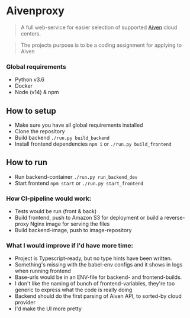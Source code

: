 # Aivenproxy
> A full web-service for easier selection of supported [Aiven](https://aiven.io/) cloud centers.

> The projects purpose is to be a coding assignment for applying to Aiven

### Global requirements
- Python v3.6
- Docker
- Node (v14) & npm

## How to setup
- Make sure you have all global requirements installed
- Clone the repository
- Build backend `./run.py build_backend`
- Install frontend dependencies `npm i` or `./run.py build_frontend`

## How to run
- Run backend-container `./run.py run_backend_dev`
- Start frontend `npm start` or `./run.py start_frontend`

### How CI-pipeline would work:
- Tests would be run (front & back)
- Build frontend, push to Amazon S3 for deployment or build a reverse-proxy Nginx image for serving the files
- Build backend-image, push to image-repository

### What I would improve if I'd have more time:
- Project is Typescript-ready, but no type hints have been written.
- Something's missing with the babel-env configs and it shows in logs when running frontend
- Base-urls would be in an ENV-file for backend- and frontend-builds.
- I don't like the naming of bunch of frontend-variables, they're too generic to express what the code is really doing
- Backend should do the first parsing of Aiven API, to sorted-by cloud provider
- I'd make the UI more pretty
